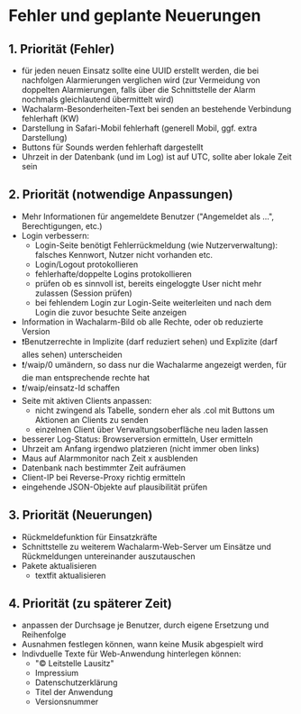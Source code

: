 # Fehler und geplante Neuerungen

## 1. Priorität (Fehler)

- für jeden neuen Einsatz sollte eine UUID erstellt werden, die bei nachfolgen Alarmierungen verglichen wird (zur Vermeidung von doppelten Alarmierungen, falls über die Schnittstelle der Alarm nochmals gleichlautend übermittelt wird)
- Wachalarm-Besonderheiten-Text bei senden an bestehende Verbindung fehlerhaft (KW)
- Darstellung in Safari-Mobil fehlerhaft (generell Mobil, ggf. extra Darstellung)
- Buttons für Sounds werden fehlerhaft dargestellt
- Uhrzeit in der Datenbank (und im Log) ist auf UTC, sollte aber lokale Zeit sein

## 2. Priorität (notwendige Anpassungen)

- Mehr Informationen für angemeldete Benutzer ("Angemeldet als ...", Berechtigungen, etc.)
- Login verbessern:
	- Login-Seite benötigt Fehlerrückmeldung (wie Nutzerverwaltung): falsches Kennwort, Nutzer nicht vorhanden etc.
	- Login/Logout protokollieren
	- fehlerhafte/doppelte Logins protokollieren 
	- prüfen ob es sinnvoll ist, bereits eingeloggte User nicht mehr zulassen (Session prüfen)
	- bei fehlendem Login zur Login-Seite weiterleiten und nach dem Login die zuvor besuchte Seite anzeigen
- Information in Wachalarm-Bild ob alle Rechte, oder ob reduzierte Version
- ❗Benutzerrechte in Implizite (darf reduziert sehen) und Explizite (darf alles sehen) unterscheiden
- ❗/waip/0 umändern, so dass nur die Wachalarme angezeigt werden, für die man entsprechende rechte hat
- ❗/waip/einsatz-Id schaffen
- Seite mit aktiven Clients anpassen:
	- nicht zwingend als Tabelle, sondern eher als .col mit Buttons um Aktionen an Clients zu senden
	- einzelnen Client über Verwaltungsoberfläche neu laden lassen
- besserer Log-Status: Browserversion ermitteln, User ermitteln
- Uhrzeit am Anfang irgendwo platzieren (nicht immer oben links)
- Maus auf Alarmmonitor nach Zeit x ausblenden
- Datenbank nach bestimmter Zeit aufräumen
- Client-IP bei Reverse-Proxy richtig ermitteln
- eingehende JSON-Objekte auf plausibilität prüfen

## 3. Priorität (Neuerungen)

- Rückmeldefunktion für Einsatzkräfte
- Schnittstelle zu weiterem Wachalarm-Web-Server um Einsätze und Rückmeldungen untereinander auszutauschen
- Pakete aktualisieren
	- textfit aktualisieren

## 4. Priorität (zu späterer Zeit)

- anpassen der Durchsage je Benutzer, durch eigene Ersetzung und Reihenfolge
- Ausnahmen festlegen können, wann keine Musik abgespielt wird
- Indivduelle Texte für Web-Anwendung hinterlegen können:
	- "© Leitstelle Lausitz"
	- Impressium
	- Datenschutzerklärung
	- Titel der Anwendung
	- Versionsnummer
